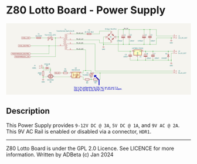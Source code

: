 # Z80 Lotto Board - Power Supply
![image](https://github.com/ADBeta/Z80_Lotto_Board/blob/main/PSU/PSU_Schem.png)

## Description
This Power Supply provides `9-12V DC @ 3A`, `5V DC @ 1A`, and `9V AC @ 2A`.
This 9V AC Rail is enabled or disabled via a connector, `HDR1`.

----
Z80 Lotto Board is under the GPL 2.0 Licence. See LICENCE for more information.
Written by ADBeta (c) Jan 2024
